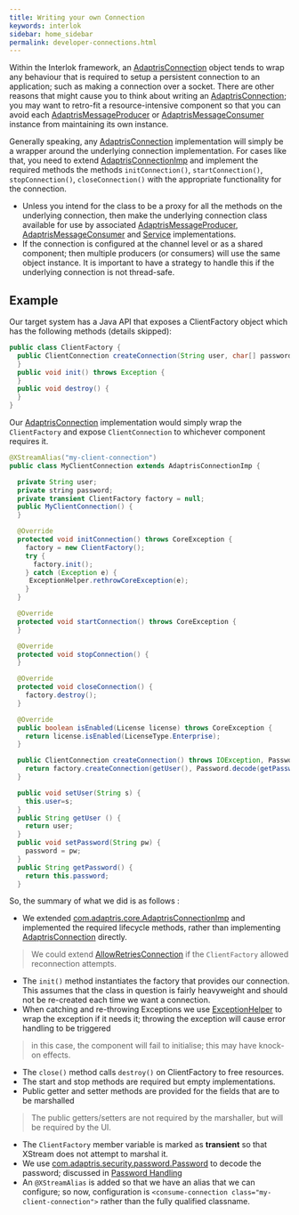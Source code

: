 ```yaml
---
title: Writing your own Connection
keywords: interlok
sidebar: home_sidebar
permalink: developer-connections.html
---
```


Within the Interlok framework, an [AdaptrisConnection][] object tends to wrap any behaviour that is required to setup a persistent connection to an application; such as making a connection over a socket. There are other reasons that might cause you to think about writing an [AdaptrisConnection][]; you may want to retro-fit a resource-intensive component so that you can avoid each [AdaptrisMessageProducer][] or [AdaptrisMessageConsumer][] instance from maintaining its own instance.

Generally speaking, any [AdaptrisConnection][] implementation will simply be a wrapper around the underlying connection implementation. For cases like that, you need to extend [AdaptrisConnectionImp][] and implement the required methods the methods `initConnection()`, `startConnection()`, `stopConnection()`, `closeConnection()` with the appropriate functionality for the connection.

- Unless you intend for the class to be a proxy for all the methods on the underlying connection, then make the underlying connection class available for use by associated [AdaptrisMessageProducer][], [AdaptrisMessageConsumer][] and [Service][] implementations.
- If the connection is configured at the channel level or as a shared component; then multiple producers (or consumers) will use the same object instance. It is important to have a strategy to handle this if the underlying connection is not thread-safe.


## Example ##

Our target system has a Java API that exposes a ClientFactory object which has the following methods (details skipped):

```java
public class ClientFactory {
  public ClientConnection createConnection(String user, char[] password) throws IOException {
  }
  public void init() throws Exception {
  }
  public void destroy() {
  }
}
```


Our [AdaptrisConnection][] implementation would simply wrap the `ClientFactory` and expose `ClientConnection` to whichever component requires it.


```java
@XStreamAlias("my-client-connection")
public class MyClientConnection extends AdaptrisConnectionImp {

  private String user;
  private string password;
  private transient ClientFactory factory = null;
  public MyClientConnection() {
  }

  @Override
  protected void initConnection() throws CoreException {
    factory = new ClientFactory();
    try {
      factory.init();
    } catch (Exception e) {
     ExceptionHelper.rethrowCoreException(e);
    }
  }

  @Override
  protected void startConnection() throws CoreException {
  }

  @Override
  protected void stopConnection() {
  }

  @Override
  protected void closeConnection() {
    factory.destroy();
  }

  @Override
  public boolean isEnabled(License license) throws CoreException {
    return license.isEnabled(LicenseType.Enterprise);
  }

  public ClientConnection createConnection() throws IOException, PasswordException  {
    return factory.createConnection(getUser(), Password.decode(getPassword());
  }

  public void setUser(String s) {
    this.user=s;
  }
  public String getUser () {
    return user;
  }
  public void setPassword(String pw) {
    password = pw;
  }
  public String getPassword() {
    return this.password;
  }

```

So, the summary of what we did is as follows :

- We extended [com.adaptris.core.AdaptrisConnectionImp][AdaptrisConnectionImp] and implemented the required lifecycle methods, rather than implementing [AdaptrisConnection][] directly.

> We could extend [AllowRetriesConnection][] if the `ClientFactory` allowed reconnection attempts.

- The `init()` method instantiates the factory that provides our connection. This assumes that the class in question is fairly heavyweight and should not be re-created each time we want a connection.
- When catching and re-throwing Exceptions we use [ExceptionHelper][] to wrap the exception if it needs it; throwing the exception will cause error handling to be triggered

> in this case, the component will fail to initialise; this may have knock-on effects.

- The `close()` method calls `destroy()` on ClientFactory to free resources.
- The start and stop methods are required but empty implementations.
- Public getter and setter methods are provided for the fields that are to be marshalled

> The public getters/setters are not required by the marshaller, but will be required by the UI.

- The `ClientFactory` member variable is marked as __transient__ so that XStream does not attempt to marshal it.
- We use [com.adaptris.security.password.Password][Password] to decode the password; discussed in [Password Handling](advanced-password-handling.html)
- An `@XStreamAlias` is added so that we have an alias that we can configure; so now, configuration is `<consume-connection class="my-client-connection">` rather than the fully qualified classname.



[Service]: http://development.adaptris.net/javadocs/v3-snapshot/Interlok-API/com/adaptris/core/Service.html
[AdaptrisMessageProducer]: http://development.adaptris.net/javadocs/v3-snapshot/Interlok-API/com/adaptris/core/AdaptrisMessageProducer.html
[AdaptrisMessageConsumer]: http://development.adaptris.net/javadocs/v3-snapshot/Interlok-API/com/adaptris/core/AdaptrisMessageConsumer.html
[AdaptrisConnection]: http://development.adaptris.net/javadocs/v3-snapshot/Interlok-API/com/adaptris/core/AdaptrisConnection.html
[AdaptrisConnectionImp]: http://development.adaptris.net/javadocs/v3-snapshot/Interlok-API/com/adaptris/core/AdaptrisConnectionImp.html
[Password]: http://development.adaptris.net/javadocs/v3-snapshot/Interlok-API/com/adaptris/security/password/Password.html
[AllowRetriesConnection]: http://development.adaptris.net/javadocs/v3-snapshot/Interlok-API/com/adaptris/core/AllowsRetriesConnection.html
[ExceptionHelper]: http://development.adaptris.net/javadocs/v3-snapshot/Interlok-API/com/adaptris/core/util/ExceptionHelper.html
